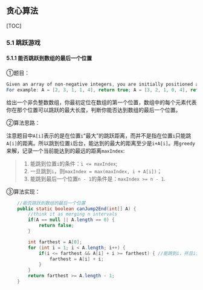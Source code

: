 ## 贪心算法

[TOC]

### 5.1 跳跃游戏

#### 5.1.1 能否跳跃到数组的最后一个位置



①题目：

```java
Given an array of non-negative integers, you are initially positioned at the first index of the array. Each element in the array represents your maximum jump length at that position. Determine if you are able to reach the last index.
For example: A = [2, 3, 1, 1, 4], return true; A = [3, 2, 1, 0, 4], return false.
```

给出一个非负整数数组，你最初定位在数组的第一个位置，数组中的每个元素代表你在那个位置可以跳跃的最大长度，判断你能否达到数组的最后一个位置。

②算法思路：

注意题目中`A[i]`表示的是在位置`i`“最大”的跳跃距离，而并不是指在位置`i`只能跳`A[i]`的距离。所以跳到位置`i`后台，能达到的最大的距离至少是`i+A[i]`。用`greedy`来解，记录一个当前能达到的最远的距离`maxIndex`:

> 1. 能跳到位置`i`的条件：`i <= maxIndex`;
> 2. 一旦跳到`i`，则`maxIndex = max(maxIndex, i + A[i])`；
> 3. 能跳到最后一个位置`n - 1`的条件是：`maxIndex >= n - 1`.

③算法实现：

```java
    //能否跳跃到数组的最后一个位置
    public static boolean canJump2End(int[] A) {
        //think it as merging n intervals
        if(A == null || A.length == 0) {
            return false;
        }

        int farthest = A[0];
        for (int i = 1; i < A.length; i++) {
            if(i <= farthest && A[i] + i >= farthest) { //能跳到i，并且i位置处能跳得更远
                farthest = A[i] + i;
            }
        }
        return farthest >= A.length - 1;
    }
```

